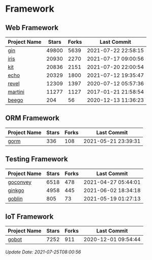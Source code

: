 # Framework

## Web Framework
| Project Name | Stars | Forks | Last Commit |
| ------------ | ----- | ----- | ----------- |
| [gin](https://github.com/gin-gonic/gin) | 49800 | 5639 | 2021-07-22 22:58:15 |
| [iris](https://github.com/kataras/iris) | 20930 | 2270 | 2021-07-17 09:00:56 |
| [kit](https://github.com/go-kit/kit) | 20836 | 2151 | 2021-07-20 22:00:54 |
| [echo](https://github.com/labstack/echo) | 20329 | 1800 | 2021-07-12 19:35:47 |
| [revel](https://github.com/revel/revel) | 12309 | 1397 | 2020-07-12 05:57:36 |
| [martini](https://github.com/go-martini/martini) | 11277 | 1127 | 2017-01-21 21:58:54 |
| [beego](https://github.com/astaxie/beego) | 204 | 56 | 2020-12-13 11:36:23 |

## ORM Framework
| Project Name | Stars | Forks | Last Commit |
| ------------ | ----- | ----- | ----------- |
| [gorm](https://github.com/jinzhu/gorm) | 336 | 108 | 2021-05-21 23:39:31 |

## Testing Framework
| Project Name | Stars | Forks | Last Commit |
| ------------ | ----- | ----- | ----------- |
| [goconvey](https://github.com/smartystreets/goconvey) | 6518 | 478 | 2021-04-27 05:44:01 |
| [ginkgo](https://github.com/onsi/ginkgo) | 4958 | 445 | 2021-06-02 18:34:18 |
| [goblin](https://github.com/franela/goblin) | 805 | 73 | 2021-05-19 01:27:13 |

## IoT Framework
| Project Name | Stars | Forks | Last Commit |
| ------------ | ----- | ----- | ----------- |
| [gobot](https://github.com/hybridgroup/gobot) | 7252 | 911 | 2020-12-01 09:54:44 |

*Update Date: 2021-07-25T08:00:56*